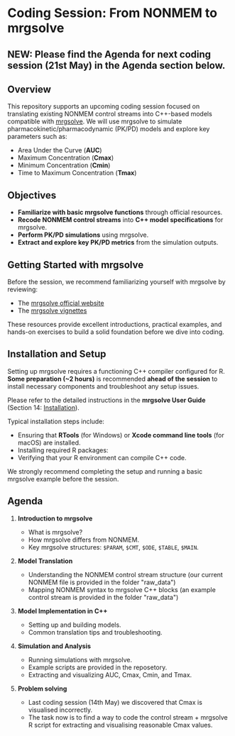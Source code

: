 # Coding Session: From NONMEM to mrgsolve

## NEW: Please find the Agenda for next coding session (21st May) in the Agenda section below.

## Overview

This repository supports an upcoming coding session focused on translating existing NONMEM control streams into C++-based models compatible with [mrgsolve](https://mrgsolve.github.io/). We will use mrgsolve to simulate pharmacokinetic/pharmacodynamic (PK/PD) models and explore key parameters such as:

- Area Under the Curve (**AUC**)
- Maximum Concentration (**Cmax**)
- Minimum Concentration (**Cmin**)
- Time to Maximum Concentration (**Tmax**)

## Objectives

- **Familiarize with basic mrgsolve functions** through official resources.
- **Recode NONMEM control streams** into **C++ model specifications** for mrgsolve.
- **Perform PK/PD simulations** using mrgsolve.
- **Extract and explore key PK/PD metrics** from the simulation outputs.

## Getting Started with mrgsolve

Before the session, we recommend familiarizing yourself with mrgsolve by reviewing:

- The [mrgsolve official website](https://mrgsolve.org/)
- The [mrgsolve vignettes](https://mrgsolve.org/vignette/)

These resources provide excellent introductions, practical examples, and hands-on exercises to build a solid foundation before we dive into coding.

## Installation and Setup

Setting up mrgsolve requires a functioning C++ compiler configured for R. **Some preparation (~2 hours)** is recommended **ahead of the session** to install necessary components and troubleshoot any setup issues.

Please refer to the detailed instructions in the **mrgsolve User Guide** (Section 14: [Installation](https://mrgsolve.org/user-guide/#installation)).

Typical installation steps include:

- Ensuring that **RTools** (for Windows) or **Xcode command line tools** (for macOS) are installed.
- Installing required R packages:
- Verifying that your R environment can compile C++ code.

We strongly recommend completing the setup and running a basic mrgsolve example before the session.

## Agenda

1. **Introduction to mrgsolve**
   - What is mrgsolve?
   - How mrgsolve differs from NONMEM.
   - Key mrgsolve structures: `$PARAM`, `$CMT`, `$ODE`, `$TABLE`, `$MAIN`.

2. **Model Translation**
   - Understanding the NONMEM control stream structure (our current NONMEM file is provided in the folder "raw_data")
   - Mapping NONMEM syntax to mrgsolve C++ blocks (an example control stream is provided in the folder "raw_data")

3. **Model Implementation in C++**
   - Setting up and building models.
   - Common translation tips and troubleshooting.

4. **Simulation and Analysis**
   - Running simulations with mrgsolve.
   - Example scripts are provided in the reposetory.
   - Extracting and visualizing AUC, Cmax, Cmin, and Tmax.

5. **Problem solving**
   - Last coding session (14th May) we discovered that Cmax is visualised incorrectly.
   - The task now is to find a way to code the control stream + mrgsolve R script for extracting and visualising reasonable Cmax values. 
